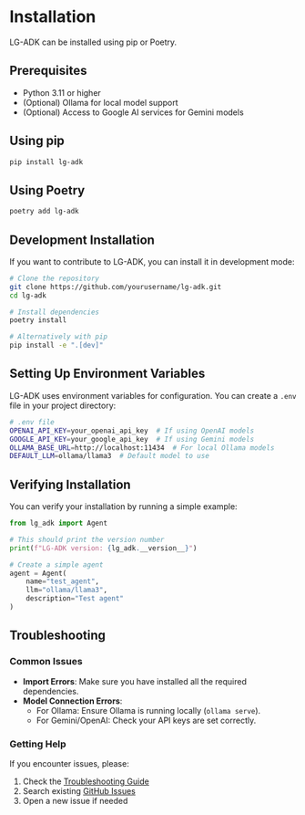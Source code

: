 # Installation

LG-ADK can be installed using pip or Poetry.

## Prerequisites

- Python 3.11 or higher
- (Optional) Ollama for local model support
- (Optional) Access to Google AI services for Gemini models

## Using pip

```bash
pip install lg-adk
```

## Using Poetry

```bash
poetry add lg-adk
```

## Development Installation

If you want to contribute to LG-ADK, you can install it in development mode:

```bash
# Clone the repository
git clone https://github.com/yourusername/lg-adk.git
cd lg-adk

# Install dependencies
poetry install

# Alternatively with pip
pip install -e ".[dev]"
```

## Setting Up Environment Variables

LG-ADK uses environment variables for configuration. You can create a `.env` file in your project directory:

```bash
# .env file
OPENAI_API_KEY=your_openai_api_key  # If using OpenAI models
GOOGLE_API_KEY=your_google_api_key  # If using Gemini models
OLLAMA_BASE_URL=http://localhost:11434  # For local Ollama models
DEFAULT_LLM=ollama/llama3  # Default model to use
```

## Verifying Installation

You can verify your installation by running a simple example:

```python
from lg_adk import Agent

# This should print the version number
print(f"LG-ADK version: {lg_adk.__version__}")

# Create a simple agent
agent = Agent(
    name="test_agent",
    llm="ollama/llama3",
    description="Test agent"
)
```

## Troubleshooting

### Common Issues

- **Import Errors**: Make sure you have installed all the required dependencies.
- **Model Connection Errors**: 
  - For Ollama: Ensure Ollama is running locally (`ollama serve`).
  - For Gemini/OpenAI: Check your API keys are set correctly.

### Getting Help

If you encounter issues, please:

1. Check the [Troubleshooting Guide](../guides/troubleshooting.md)
2. Search existing [GitHub Issues](https://github.com/yourusername/lg-adk/issues)
3. Open a new issue if needed 